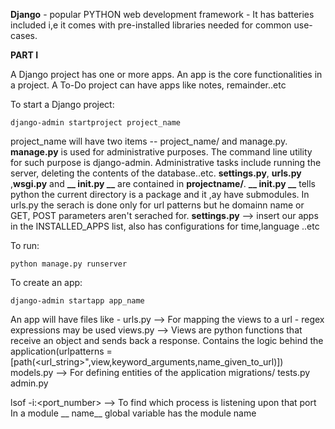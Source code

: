 **Django** - popular PYTHON web development framework
           - It has batteries included i,e it comes with pre-installed libraries needed for common use-cases.

**PART I**
           
 A Django project has one or more apps. An app is the core functionalities in a project. A To-Do project can have apps like notes, remainder..etc
 
 To start a Django project:
 ```
 django-admin startproject project_name
 ```
 project_name will have two items -- project_name/ and manage.py. **manage.py** is used for administrative purposes. The command line utility for such purpose is django-admin.
 Administrative tasks include running the server, deleting the contents of the database..etc. **settings.py**, **urls.py** ,**wsgi.py** and **__ __init__.py __** are contained in **projectname/**. **__ __init__.py __** tells python the current directory is a package and it ,ay have submodules. In urls.py the serach is done only for url patterns but he domainn name or GET, POST parameters aren't serached for. **settings.py** --> insert our apps in the INSTALLED_APPS list, also has configurations for time,language ..etc
 
 To run:
 ```
 python manage.py runserver
 ```
 To create  an app:
 ```
 django-admin startapp app_name
 ```
 An app will have files like - urls.py --> For mapping the views to a url - regex expressions may be used
                               views.py --> Views are python functions that receive an object and sends back a response. Contains                                                                                                                 the logic behind the application(urlpatterns = [path(<url_string>",view,keyword_arguments,name_given_to_url)])
                               models.py --> For defining entities of the application
                               migrations/
                               tests.py
                               admin.py
                               
                               
                               
lsof -i:<port_number> -->  To find which process is listening upon that port
In a module __ name__ global variable has the module name

 
 
            
